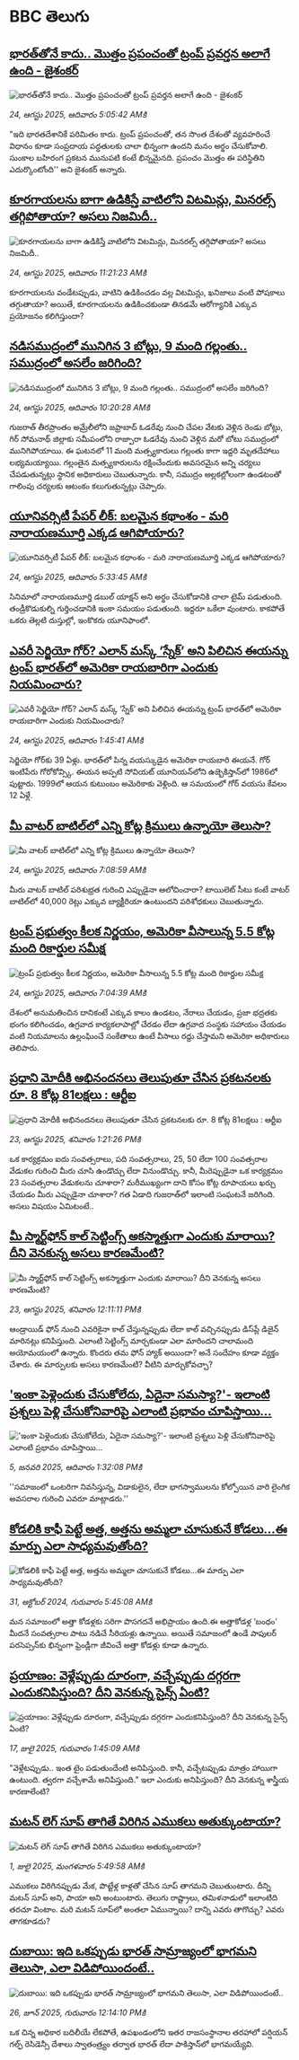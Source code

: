 # BBC తెలుగు## [భారత్‌తోనే కాదు.. మొత్తం ప్రపంచంతో ట్రంప్ ప్రవర్తన అలాగే ఉంది -  జైశంకర్](https://www.bbc.com/telugu/articles/cjdygk74820o?at_medium=RSS&at_campaign=rss?at_campaign=githubrss)![భారత్‌తోనే కాదు.. మొత్తం ప్రపంచంతో ట్రంప్ ప్రవర్తన అలాగే ఉంది -  జైశంకర్](https://ichef.bbci.co.uk/ace/ws/240/cpsprodpb/a516/live/d379fa60-809e-11f0-a34f-318be3fb0481.jpg)_24, ఆగస్టు 2025, ఆదివారం 5:05:42 AMకి_"ఇది భారతదేశానికే పరిమితం కాదు. ట్రంప్ ప్రపంచంతో, తన సొంత దేశంతో వ్యవహరించే విధానం కూడా సంప్రదాయ పద్ధతులకు చాలా భిన్నంగా ఉందని మనం అర్థం చేసుకోవాలి. సుంకాల బహిరంగ ప్రకటన మునుపటి కంటే భిన్నమైనది. ప్రపంచం మొత్తం ఈ పరిస్థితిని ఎదుర్కొంటోంది'' అని జైశంకర్ అన్నారు.## [కూరగాయలను బాగా ఉడికిస్తే వాటిలోని విటమిన్లు, మినరల్స్ తగ్గిపోతాయా? అసలు నిజమిదీ..](https://www.bbc.com/telugu/articles/cx2x6nv4n08o?at_medium=RSS&at_campaign=rss?at_campaign=githubrss)![కూరగాయలను బాగా ఉడికిస్తే వాటిలోని విటమిన్లు, మినరల్స్ తగ్గిపోతాయా? అసలు నిజమిదీ..](https://ichef.bbci.co.uk/ace/ws/240/cpsprodpb/233e/live/d89a26f0-80c1-11f0-8b39-bb58c4c3a713.jpg)_24, ఆగస్టు 2025, ఆదివారం 11:21:23 AMకి_కూరగాయలను వండేటప్పుడు, వాటిని ఉడికించడం వల్ల విటమిన్లు, ఖనిజాలు వంటి పోషకాలు తగ్గుతాయా? అయితే, కూరగాయలను ఉడికించకుండా తినడమే ఆరోగ్యానికి ఎక్కువ ప్రయోజనం కలిగిస్తుందా?## [నడిసముద్రంలో మునిగిన 3 బోట్లు, 9 మంది గల్లంతు.. సముద్రంలో అసలేం జరిగింది?](https://www.bbc.com/telugu/articles/cdx0pk7d2n6o?at_medium=RSS&at_campaign=rss?at_campaign=githubrss)![నడిసముద్రంలో మునిగిన 3 బోట్లు, 9 మంది గల్లంతు.. సముద్రంలో అసలేం జరిగింది?](https://ichef.bbci.co.uk/ace/ws/240/cpsprodpb/708b/live/c8658600-8024-11f0-ab3e-bd52082cd0ae.jpg)_24, ఆగస్టు 2025, ఆదివారం 10:20:28 AMకి_గుజరాత్ తీరప్రాంతం అమ్రేలీలోని జఫ్రాబాద్ ఓడరేవు నుంచి చేపల వేటకు వెళ్లిన రెండు బోట్లు, గిర్ సోమనాథ్ జిల్లాకు సమీపంలోని రాజ్పారా ఓడరేవు నుంచి వెళ్లిన మరో బోటు సముద్రంలో మునిగిపోయాయి. ఈ ఘటనలో 11 మంది మత్స్యకారులు గల్లంతు కాగా ఇద్దరి మృతదేహాలు లభ్యమయ్యాయి. గల్లంతైన మత్స్యకారులను రక్షించేందుకు అవసరమైన అన్ని చర్యలు చేపడుతున్నట్లు స్థానిక అధికారులు చెబుతున్నారు. కానీ, సముద్రం అల్లకల్లోలంగా ఉండటంతో గాలింపు చర్యలకు ఆటంకం కలుగుతున్నట్లు చెప్పారు.## [యూనివ‌ర్సిటీ పేప‌ర్ లీక్: బలమైన కథాంశం - మరి నారాయణమూర్తి ఎక్కడ ఆగిపోయారు?](https://www.bbc.com/telugu/articles/cwy0k9048n9o?at_medium=RSS&at_campaign=rss?at_campaign=githubrss)![యూనివ‌ర్సిటీ పేప‌ర్ లీక్: బలమైన కథాంశం - మరి నారాయణమూర్తి ఎక్కడ ఆగిపోయారు?](https://ichef.bbci.co.uk/ace/ws/240/cpsprodpb/f6c3/live/9d7e16c0-80a9-11f0-9215-2f4951b5219c.jpg)_24, ఆగస్టు 2025, ఆదివారం 5:33:45 AMకి_సినిమాలో నారాయ‌ణ‌మూర్తి డ‌బుల్ యాక్ష‌న్ అని అర్థం చేసుకోడానికి చాలా టైమ్ ప‌డుతుంది. తండ్రీకొడుకుల్ని గుర్తించ‌డానికి ఇంకా స‌మ‌యం ప‌డుతుంది. ఇద్ద‌రూ ఒకేలా వుంటారు. కాక‌పోతే ఒక‌రు తెల్ల‌టి దుస్తుల్లో, ఇంకొక‌రు యూనిఫాంలో.## [ఎవరీ సెర్జియో గోర్? ఎలాన్ మస్క్ ‘స్నేక్’ అని పిలిచిన ఈయన్ను ట్రంప్ భారత్‌లో అమెరికా రాయబారిగా ఎందుకు నియమించారు?](https://www.bbc.com/telugu/articles/c75499gz2l2o?at_medium=RSS&at_campaign=rss?at_campaign=githubrss)![ఎవరీ సెర్జియో గోర్? ఎలాన్ మస్క్ ‘స్నేక్’ అని పిలిచిన ఈయన్ను ట్రంప్ భారత్‌లో అమెరికా రాయబారిగా ఎందుకు నియమించారు?](https://ichef.bbci.co.uk/ace/ws/240/cpsprodpb/53ea/live/5bc88240-8033-11f0-a34f-318be3fb0481.jpg)_24, ఆగస్టు 2025, ఆదివారం 1:45:41 AMకి_సెర్జియో గోర్‌కు 39 ఏళ్లు. భారత్‌లో పిన్న వయస్కుడైన అమెరికా రాయబారి ఈయనే.
గోర్ ఇంటిపేరు గోరోకోవ్స్కి. ఈయన అప్పటి సోవియట్ యూనియన్‌లోని ఉజ్బెకిస్తాన్‌లో 1986లో పుట్టారు. 1999లో ఆయన కుటుంబం అమెరికాకు వెళ్లింది. ఆ సమయంలో గోర్ వయసు కేవలం 12 ఏళ్లే.## [మీ వాటర్ బాటిల్‌లో ఎన్ని కోట్ల క్రిములు ఉన్నాయో తెలుసా?](https://www.bbc.com/telugu/articles/c51yv2xgzgvo?at_medium=RSS&at_campaign=rss?at_campaign=githubrss)![మీ వాటర్ బాటిల్‌లో ఎన్ని కోట్ల క్రిములు ఉన్నాయో తెలుసా?](https://ichef.bbci.co.uk/ace/ws/240/cpsprodpb/6327/live/498f6320-388e-11ef-a044-9d4367d5b599.jpg)_24, ఆగస్టు 2025, ఆదివారం 7:08:59 AMకి_మీరు వాటర్ బాటిల్ పరిశుభ్రత గురించి ఎప్పుడైనా ఆలోచించారా? టాయిలెట్ సీటు కంటే వాటర్ బాటిల్‌లో 40,000 రెట్లు ఎక్కువ బ్యాక్టీరియా ఉంటుందని పరిశోధకులు చెబుతున్నారు.## [ట్రంప్ ప్రభుత్వం కీలక నిర్ణయం, అమెరికా వీసాలున్న 5.5 కోట్ల మంది రికార్డుల సమీక్ష](https://www.bbc.com/telugu/articles/crevpl5e8qpo?at_medium=RSS&at_campaign=rss?at_campaign=githubrss)![ట్రంప్ ప్రభుత్వం కీలక నిర్ణయం, అమెరికా వీసాలున్న 5.5 కోట్ల మంది రికార్డుల సమీక్ష](https://ichef.bbci.co.uk/ace/ws/240/cpsprodpb/65c6/live/b50e2990-803d-11f0-ab3e-bd52082cd0ae.jpg)_24, ఆగస్టు 2025, ఆదివారం 7:04:39 AMకి_దేశంలో అనుమతించిన దానికంటే ఎక్కువ కాలం ఉండటం, నేరాలు చేయడం, ప్రజా భద్రతకు భంగం కలిగించడం, ఉగ్రవాద కార్యకలాపాల్లో చేరడం లేదా ఉగ్రవాద సంస్థకు సహాయం చేయడం వంటి నియమాలను ఉల్లంఘించే సంకేతాలు ఉంటే వీసాలు రద్దు చేస్తామని అమెరికా అధికారులు తెలిపారు.## [ప్రధాని మోదీకి అభినందనలు తెలుపుతూ చేసిన ప్రకటనలకు రూ. 8 కోట్ల 81లక్షలు : ఆర్టీఐ](https://www.bbc.com/telugu/articles/c07p2jngmjmo?at_medium=RSS&at_campaign=rss?at_campaign=githubrss)![ప్రధాని మోదీకి అభినందనలు తెలుపుతూ చేసిన ప్రకటనలకు రూ. 8 కోట్ల 81లక్షలు : ఆర్టీఐ](https://ichef.bbci.co.uk/ace/ws/240/cpsprodpb/dcb2/live/ceb43430-800a-11f0-83c9-e1191d1c16a3.jpg)_23, ఆగస్టు 2025, శనివారం 1:21:26 PMకి_ఒక కార్యక్రమం ఐదు సంవత్సరాలు, పది సంవత్సరాలు, 25, 50 లేదా 100 సంవత్సరాల వేడుకల గురించి మీరు చూసి ఉండొచ్చు లేదా వినుండొచ్చు. కానీ, మీరెప్పుడైనా ఒక కార్యక్రమం 23 సంవత్సరాల వేడుకలను చూశారా? మరీముఖ్యంగా దాని కోసం కోట్ల రూపాయలు ఖర్చు చేయడం మీరు ఎప్పుడైనా చూశారా? గత ఏడాది గుజరాత్‌లో ఇలాంటి సంఘటనే జరిగింది. అసలు విషయం ఏమిటంటే..## [మీ స్మార్ట్‌ఫోన్ కాల్ సెట్టింగ్స్ అకస్మాత్తుగా ఎందుకు మారాయి? దీని వెనకున్న అసలు కారణమేంటి? ](https://www.bbc.com/telugu/articles/cj0ypd1y1z3o?at_medium=RSS&at_campaign=rss?at_campaign=githubrss)![మీ స్మార్ట్‌ఫోన్ కాల్ సెట్టింగ్స్ అకస్మాత్తుగా ఎందుకు మారాయి? దీని వెనకున్న అసలు కారణమేంటి? ](https://ichef.bbci.co.uk/ace/ws/240/cpsprodpb/2b6b/live/d0600b40-8011-11f0-83cc-c5da98c419b8.jpg)_23, ఆగస్టు 2025, శనివారం 12:11:11 PMకి_ఆండ్రాయిడ్ ఫోన్ నుంచి ఎవరికైనా కాల్ చేస్తున్నప్పుడు లేదా కాల్ వచ్చినప్పుడు డిస్‌ప్లే డిజైన్ మారినట్లు కనిపిస్తుంది. ఎలాంటి సెట్టింగ్స్‌ మార్చకుండా ఎలా మారిందని చాలామంది అయోమయంలో ఉన్నారు. కొందరు తమ ఫోన్ హ్యాక్ అయిందా? అనే సందేహం కూడా వ్యక్తం చేశారు. ఈ మార్పులకు అసలు కారణమేంటి? వీటిని మార్చుకోవచ్చా?## ['ఇంకా పెళ్లెందుకు చేసుకోలేదు, ఏదైనా సమస్యా?'- ఇలాంటి ప్రశ్నలు పెళ్లి చేసుకోనివారిపై ఎలాంటి ప్రభావం చూపిస్తాయి... ](https://www.bbc.com/telugu/articles/cgq1w3lz7yyo?at_medium=RSS&at_campaign=rss?at_campaign=githubrss)!['ఇంకా పెళ్లెందుకు చేసుకోలేదు, ఏదైనా సమస్యా?'- ఇలాంటి ప్రశ్నలు పెళ్లి చేసుకోనివారిపై ఎలాంటి ప్రభావం చూపిస్తాయి... ](https://ichef.bbci.co.uk/ace/ws/240/cpsprodpb/f6de/live/72c94a60-cb3e-11ef-87df-d575b9a434a4.jpg)_5, జనవరి 2025, ఆదివారం 1:32:08 PMకి_''సమాజంలో ఒంటరిగా నివసిస్తున్న, విడాకులైన, లేదా భాగస్వాములను కోల్పోయిన వారి లైంగిక అవసరాల గురించి ఎవరూ మాట్లాడరు.''## [కోడలికి కాఫీ పెట్టే అత్త, అత్తను అమ్మలా చూసుకునే కోడలు...ఈ మార్పు ఎలా సాధ్యమవుతోంది?](https://www.bbc.com/telugu/articles/c1l41zl8el2o?at_medium=RSS&at_campaign=rss?at_campaign=githubrss)![కోడలికి కాఫీ పెట్టే అత్త, అత్తను అమ్మలా చూసుకునే కోడలు...ఈ మార్పు ఎలా సాధ్యమవుతోంది?](https://ichef.bbci.co.uk/ace/ws/240/cpsprodpb/2b61/live/9176a6d0-8b0e-11ef-a81b-b1eda9741da3.jpg)_31, అక్టోబర్ 2024, గురువారం 5:45:08 AMకి_మన సమాజంలో అత్తా కోడళ్లకు సరిగా పొసగదనే అభిప్రాయం ఉంది.ఈ అత్తాకోడళ్ల ‘బంధం’ మీదనే సంవత్సరాల పాటు నడిచే సీరియళ్లు ఉన్నాయి. అయితే సమాజంలో ఉండే పాపులర్ పరసెప్సన్‌కు భిన్నంగా ఫ్రెండ్లీగా జీవించే అత్తా కోడళ్లు కూడా ఉన్నారు.## [ప్రయాణం: వెళ్లేప్పుడు దూరంగా, వచ్చేప్పుడు దగ్గరగా ఎందుకనిపిస్తుంది? దీని వెనకున్న సైన్స్ ఏంటి?](https://www.bbc.com/telugu/articles/c0l4y727n1jo?at_medium=RSS&at_campaign=rss?at_campaign=githubrss)![ప్రయాణం: వెళ్లేప్పుడు దూరంగా, వచ్చేప్పుడు దగ్గరగా ఎందుకనిపిస్తుంది? దీని వెనకున్న సైన్స్ ఏంటి?](https://ichef.bbci.co.uk/ace/ws/240/cpsprodpb/054c/live/6957c010-62b0-11f0-8e78-11023c48a856.png)_17, జులై 2025, గురువారం 1:45:09 AMకి_"వెళ్లేటప్పుడు.. ఇంత టైం పడుతుందేంటి అనిపిస్తుంది. కానీ, వచ్చేటప్పుడు మాత్రం హాయిగా ఉంటుంది. త్వరగా వచ్చేశామే అనిపిస్తుంది." ఇలా ఎందుకు అనిపిస్తుంది? దీని వెనకున్న శాస్త్రీయ కారణాలేంటి?## [మటన్ లెగ్ సూప్ తాగితే విరిగిన ఎముకలు అతుక్కుంటాయా?](https://www.bbc.com/telugu/articles/c0l4g92j8kzo?at_medium=RSS&at_campaign=rss?at_campaign=githubrss)![మటన్ లెగ్ సూప్ తాగితే విరిగిన ఎముకలు అతుక్కుంటాయా?](https://ichef.bbci.co.uk/ace/ws/240/cpsprodpb/b31e/live/cce532c0-6d41-11f0-9462-bb509dc78127.jpg)_1, జులై 2025, మంగళవారం 5:49:58 AMకి_ఎముకలు విరిగినప్పుడు మేక, పొట్టేళ్ల కాళ్లతో చేసిన సూప్ తాగమని చెబుతుంటారు. దీన్ని మటన్ సూప్ అని, పాయా అని అంటుంటారు. తెలుగు రాష్ట్రాలు, తమిళనాడులో ఇలాంటిది తరచూ వింటాం. మరి మటన్ సూప్‌లో అంతలా ఏమున్నాయి? దాన్ని ఎవరు తాగొచ్చు? ఎవరు తాగకూడదు?## [దుబాయి: ఇది ఒకప్పుడు భారత్ సామ్రాజ్యంలో భాగమని తెలుసా, ఎలా విడిపోయిందంటే..](https://www.bbc.com/telugu/articles/ce83x3rekyyo?at_medium=RSS&at_campaign=rss?at_campaign=githubrss)![దుబాయి: ఇది ఒకప్పుడు భారత్ సామ్రాజ్యంలో భాగమని తెలుసా, ఎలా విడిపోయిందంటే..](https://ichef.bbci.co.uk/ace/ws/240/cpsprodpb/89c1/live/fbe80b80-5282-11f0-809e-059b7ea85131.jpg)_26, జూన్ 2025, గురువారం 12:14:10 PMకి_ఒక చిన్న అధికార బదిలీయే లేకపోతే, ఉపఖండంలోని ఇతర రాజసంస్థానాల తరహాలో  పర్షియన్ గల్ఫ్ రెసిడెన్సీ దేశాలు స్వాతంత్ర్యం తర్వాత భారత్ లేదా పాకిస్తాన్‌లో భాగమయ్యేవి.